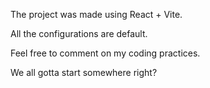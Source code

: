 The project was made using React + Vite.

All the configurations are default.

Feel free to comment on my coding practices.

We all gotta start somewhere right?
